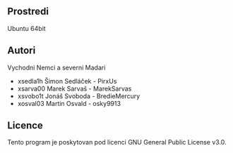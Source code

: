 Prostredi
---------

Ubuntu 64bit

Autori
------

Vychodni Nemci a severni Madari
- xsedla1h Šimon Sedláček - PirxUs
- xsarva00 Marek Sarvaš - MarekSarvas
- xsvobo1t Jonáš Svoboda - BredieMercury
- xosval03 Martin Osvald - osky9913

Licence
-------

Tento program je poskytovan pod licenci GNU General Public License v3.0.
